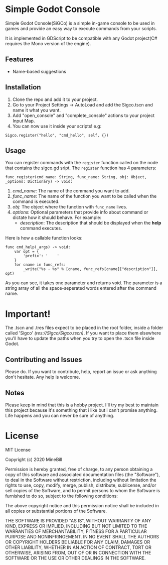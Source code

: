 # Simple Godot Console #

Simple Godot Console(SiGCo) is a simple in-game console to be used in games and provide an easy way to execute commands from your scripts.

It is implemented in GDScript to be compatible with any Godot project(C# requires the Mono version of the engine).

## Features

* Name-based suggestions

## Installation

1. Clone the repo and add it to your project.
2. Go to your Project Settings -> AutoLoad and add the Sigco.tscn and name it what you want.
3. Add "open_console" and "complete_console" actions to your project Input Map.
4. You can now use it inside your scripts!
e.g:
```gdscript
Sigco.register("hello", "cmd_hello", self, {})
```

## Usage

You can register commands with the `register` function called on the node that contains the sigco.gd sript.
The `register` function has 4 parameters:
```gdscript
func register(cmd_name: String, func_name: String, obj: Object, _options: Dictionary) -> void:
```
1. *cmd_name*: The name of the command you want to add.
2. *func_name*: The name of the function you want to be called when the command is executed.
3. *obj*: The object where the function with `func_name` lives.
4. *options*: Optional parameters that provide info about command or dictate how it should behave. For example:
	* *description*: The description that should be displayed when the **help** command executes.

Here is how a callable function looks:
```gdscript
func cmd_help(_args) -> void:
	var opt = {
		'prefix': '    '
	}
	for cname in func_refs:
		_write("%s - %s" % [cname, func_refs[cname]["description"]], opt)
```
As you can see, it takes one parameter and returns void. The parameter is a string array of all the space-seperated words entered after the command name.

# Important!

The .tscn and .tres files expect to be placed in the root folder, inside a folder called 'Sigco' *(res://Sigco/Sigco.tscn)*. If you want to place them elsewhere you'll have to update the paths when you try to open the .tscn file inside Godot.

## Contributing and Issues

Please do. If you want to contribute, help, report an issue or ask anything don't hesitate. Any help is welcome.

## Notes

Please keep in mind that this is a hobby project. I'll try my best to maintain this project because it's something that i like but i can't promise anything. Life happens and you can never be sure of anything.

# License

MIT License

Copyright (c) 2020 MineBill

Permission is hereby granted, free of charge, to any person obtaining a copy
of this software and associated documentation files (the "Software"), to deal
in the Software without restriction, including without limitation the rights
to use, copy, modify, merge, publish, distribute, sublicense, and/or sell
copies of the Software, and to permit persons to whom the Software is
furnished to do so, subject to the following conditions:

The above copyright notice and this permission notice shall be included in all
copies or substantial portions of the Software.

THE SOFTWARE IS PROVIDED "AS IS", WITHOUT WARRANTY OF ANY KIND, EXPRESS OR
IMPLIED, INCLUDING BUT NOT LIMITED TO THE WARRANTIES OF MERCHANTABILITY,
FITNESS FOR A PARTICULAR PURPOSE AND NONINFRINGEMENT. IN NO EVENT SHALL THE
AUTHORS OR COPYRIGHT HOLDERS BE LIABLE FOR ANY CLAIM, DAMAGES OR OTHER
LIABILITY, WHETHER IN AN ACTION OF CONTRACT, TORT OR OTHERWISE, ARISING FROM,
OUT OF OR IN CONNECTION WITH THE SOFTWARE OR THE USE OR OTHER DEALINGS IN THE
SOFTWARE.

